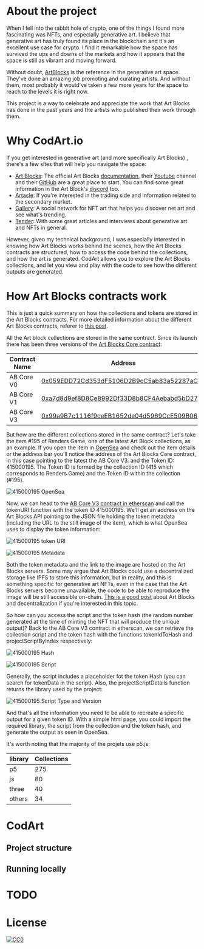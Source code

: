 # About the project

When I fell into the rabbit hole of crypto, one of the things I found more fascinating was NFTs, and especially generative art. I believe that generative art has truly found its place in the blockchain and it's an excellent use case for crypto. I find it remarkable how the space has survived the ups and downs of the markets and how it appears that the space is still as vibrant and moving forward.

Without doubt, [ArtBlocks](https://www.artblocks.io/) is the reference in the generative art space. They've done an amazing job promoting and curating artists. And without them, most probably it would've taken a few more years for the space to reach to the levels it is right now.

This project is a way to celebrate and appreciate the work that Art Blocks has done in the past years and the artists who published their work through them.

# Why CodArt.io

If you get interested in generative art (and more specifically Art Blocks) , there's a few sites that will help you navigate the space:

- [Art Blocks](https://www.artblocks.io/): The official Art Blocks [documentation](https://docs.artblocks.io/), their [Youtube](https://www.youtube.com/channel/UCJ3do9nWP6qaJkcbxZaJZ4w) channel and their [GitHub](https://github.com/ArtBlocks) are a great place to start. You can find some great information in the Art Block's [discord](https://t.co/NyvH1S1yvM) too.
- [Artacle](https://artacle.io/): If you're interested in the trading side and information related to the secondary market.
- [Gallery](https://gallery.so/): A social network for NFT art that helps you discover net art and see what's trending.
- [Tender](https://tender.art/): With some great articles and interviews about generative art and NFTs in general.

However, given my technical background, I was especially interested in knowing how Art Blocks works behind the scenes, how the Art Blocks contracts are structured, how to access the code behind the collections, and how the art is generated. CodArt allows you to explore the Art Blocks collections, and let you view and play with the code to see how the different outputs are generated.

# How Art Blocks contracts work

This is just a quick summary on how the collections and tokens are stored in the Art Blocks contracts. For more detailed information about the different Art Blocks contracts, referer to [this post](https://betterprogramming.pub/why-art-blocks-uses-javascript-in-its-smart-contract-e252ceb4cf93).

All the Art block collections are stored in the same contract. Since its launch there has been three versions of the [Art Blocks Core contract](https://github.com/ArtBlocks/artblocks-contracts#deployed-contract-details):

| Contract Name | Address                                    | Collections |
|---------------|--------------------------------------------|-------------|
| AB Core V0    | [0x059EDD72Cd353dF5106D2B9cC5ab83a52287aC3a](https://etherscan.io/address/0x059EDD72Cd353dF5106D2B9cC5ab83a52287aC3a) | 0-2         |
| AB Core V1    | [0xa7d8d9ef8D8Ce8992Df33D8b8CF4Aebabd5bD270](https://etherscan.io/address/0xa7d8d9ef8d8ce8992df33d8b8cf4aebabd5bd270) | 3-373       |
| AB Core V3    | [0x99a9B7c1116f9ceEB1652de04d5969CcE509B069](https://etherscan.io/address/0x99a9B7c1116f9ceEB1652de04d5969CcE509B069) | 374-Current |

But how are the different collections stored in the same contract? Let's take the item #195 of Renders Game, one of the latest Art Block collections, as an example. If you open the item in [OpenSea](https://opensea.io/assets/ethereum/0x99a9b7c1116f9ceeb1652de04d5969cce509b069/415000195) and check out the item details or the address bar you'll notice the address of the Art Blocks Core contract, in this case pointing to the latest the AB Core V3. and the Token ID: 415000195. The Token ID is formed by the collection ID (415 which corresponds to Renders Game) and the Token ID within the collection (#195).

![415000195 OpenSea](https://www.codart.io/415000195-OpenSea.png)

Now, we can head to the [AB Core V3 contract in etherscan](https://etherscan.io/address/0x99a9B7c1116f9ceEB1652de04d5969CcE509B069#readContract) and call the tokenURI function with the token ID 415000195. We'll get an address on the Art Blocks API pointing to the JSON file holding the token metadata (including the URL to the still image of the item), which is what OpenSea uses to display the token information:

![415000195 token URI](https://www.codart.io/415000195-tokenURI.png)

![415000195 Metadata](https://www.codart.io/415000195-Metadata.png)

Both the token metadata and the link to the image are hosted on the Art Blocks servers. Some may argue that Art Blocks could use a decentralized storage like IPFS to store this information, but in reality, and this is something specific for generative art NFTs, even in the case that the Art Blocks servers become unavailable, the code to be able to reproduce the image will be still accessible on-chain. [This is a good post](https://medium.com/the-link-art-blocks/how-on-chain-is-art-blocks-5ccd553dd370) about Art Blocks and decentralization if you're interested in this topic.

So how can you access the script and the token hash (the random number generated at the time of minting the NFT that will produce the unique output)? Back to the AB Core V3 contract in etherscan, we can retrieve the collection script and the token hash with the functions tokenIdToHash and projectScriptByIndex respectively:

![415000195 Hash](https://www.codart.io/415000195-hash.png)

![415000195 Script](https://www.codart.io/415000195-script.png)

Generally, the script includes a placeholder fot the token Hash (you can search for tokenData in the script). Also, the projectScriptDetails function returns the library used by the project:

![415000195 Script Type and Version](https://www.codart.io/415000195-scripttype.png)

And that's all the information you need to be able to recreate a specific output for a given token ID. With a simple html page, you could import the required library, the script from the collection and the token hash, and generate the output as seen in OpenSea.

It's worth noting that the majority of the projets use p5.js:

| library | Collections |
|---------|-------------|
| p5      | 275         |
| js      | 80          |
| three   | 40          |
| others  | 34          |

# CodArt

## Project structure

## Running locally

# TODO

# License

[![CC0](https://mirrors.creativecommons.org/presskit/buttons/88x31/svg/cc-zero.svg)](https://creativecommons.org/publicdomain/zero/1.0/)